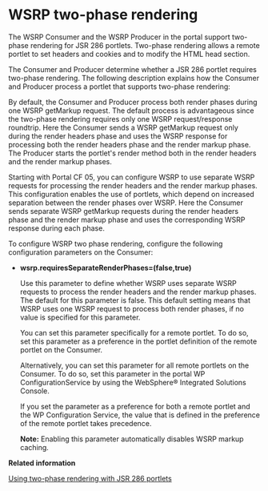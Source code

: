 # WSRP two-phase rendering

The WSRP Consumer and the WSRP Producer in the portal support two-phase rendering for JSR 286 portlets. Two-phase rendering allows a remote portlet to set headers and cookies and to modify the HTML head section.

The Consumer and Producer determine whether a JSR 286 portlet requires two-phase rendering. The following description explains how the Consumer and Producer process a portlet that supports two-phase rendering:

By default, the Consumer and Producer process both render phases during one WSRP getMarkup request. The default process is advantageous since the two-phase rendering requires only one WSRP request/response roundtrip. Here the Consumer sends a WSRP getMarkup request only during the render headers phase and uses the WSRP response for processing both the render headers phase and the render markup phase. The Producer starts the portlet's render method both in the render headers and the render markup phases.

Starting with Portal CF 05, you can configure WSRP to use separate WSRP requests for processing the render headers and the render markup phases. This configuration enables the use of portlets, which depend on increased separation between the render phases over WSRP. Here the Consumer sends separate WSRP getMarkup requests during the render headers phase and the render markup phase and uses the corresponding WSRP response during each phase.

To configure WSRP two phase rendering, configure the following configuration parameters on the Consumer:

-   **wsrp.requiresSeparateRenderPhases=\(false,true\)**

    Use this parameter to define whether WSRP uses separate WSRP requests to process the render headers and the render markup phases. The default for this parameter is false. This default setting means that WSRP uses one WSRP request to process both render phases, if no value is specified for this parameter.

    You can set this parameter specifically for a remote portlet. To do so, set this parameter as a preference in the portlet definition of the remote portlet on the Consumer.

    Alternatively, you can set this parameter for all remote portlets on the Consumer. To do so, set this parameter in the portal WP ConfigurationService by using the WebSphere® Integrated Solutions Console.

    If you set the parameter as a preference for both a remote portlet and the WP Configuration Service, the value that is defined in the preference of the remote portlet takes precedence.

    **Note:** Enabling this parameter automatically disables WSRP markup caching.



**Related information**  


[Using two-phase rendering with JSR 286 portlets](../dev-portlet/jsr2phase_overview.md)

